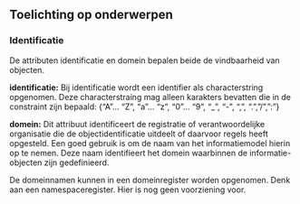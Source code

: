 ## Toelichting op onderwerpen




### Identificatie

De attributen identificatie en domein bepalen beide de vindbaarheid van objecten. 

**identificatie:**
Bij identificatie wordt een identifier als characterstring opgenomen. Deze characterstraing mag alleen karakters bevatten die in de constraint zijn bepaald: {“A”… “Z”, “a”… “z”, “0”… “9”, “_”, “-”, “,”, “.”,”/”,”:”}

**domein:**
Dit attribuut identificeert de registratie of verantwoordelijke organisatie die de objectidentificatie uitdeelt of daarvoor regels heeft opgesteld.
Een goed gebruik is om de naam van het informatiemodel hierin op te nemen. Deze naam identifieert het domein waarbinnen de informatie-objecten zijn gedefinieerd.

De domeinnamen kunnen in een domeinregister worden opgenomen. Denk aan een namespaceregister. Hier is nog geen voorziening voor.



